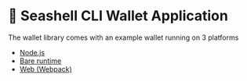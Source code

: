 # 🐚  Seashell CLI Wallet  Application

The wallet library comes with an example wallet running on 3 platforms
- [Node.js](https://nodejs.org/)
- [Bare runtime](https://github.com/holepunchto/bare) 
- [Web (Webpack)](https://webpack.js.org/)
